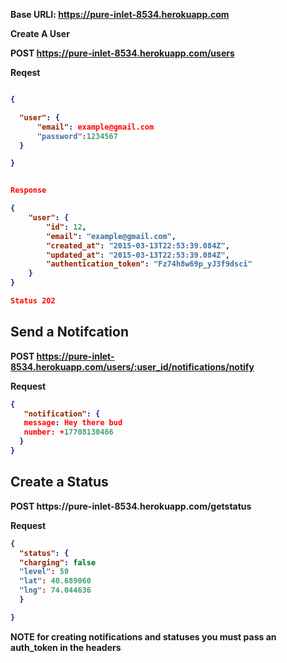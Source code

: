 
<strong>Base URLI: https://pure-inlet-8534.herokuapp.com</stong>

<strong>Create A User</strong>

 <strong>POST</strong>  https://pure-inlet-8534.herokuapp.com/users

Reqest

```json

{

  "user": {
      "email": example@gmail.com
      "password":1234567
  }

}


Response

{
    "user": {
        "id": 12,
        "email": "example@gmail.com",
        "created_at": "2015-03-13T22:53:39.084Z",
        "updated_at": "2015-03-13T22:53:39.084Z",
        "authentication_token": "Fz74h8w69p_yJ3f9dsci"
    }
}

Status 202
```


<h2> Send a Notifcation </h2>

<strong> POST </strong> https://pure-inlet-8534.herokuapp.com/users/:user_id/notifications/notify

Request

```json
{
   "notification": {
   message: Hey there bud
   number: +17708130466
  }
}
```

<h2> Create a Status </h2>
<strong> POST </strong> https://pure-inlet-8534.herokuapp.com/getstatus

Request
```json
{
  "status": {
  "charging": false
  "level": 50
  "lat": 40.689060
  "lng": 74.044636
  }

}
```
 <strong> NOTE </strong> for creating notifications and statuses you must pass an auth_token in the headers
